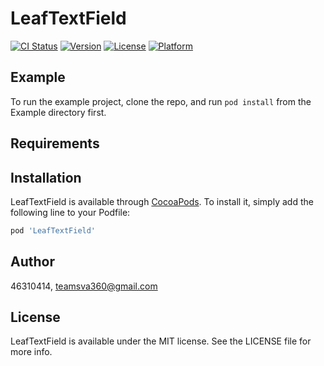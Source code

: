 # LeafTextField

[![CI Status](https://img.shields.io/travis/46310414/LeafTextField.svg?style=flat)](https://travis-ci.org/46310414/LeafTextField)
[![Version](https://img.shields.io/cocoapods/v/LeafTextField.svg?style=flat)](https://cocoapods.org/pods/LeafTextField)
[![License](https://img.shields.io/cocoapods/l/LeafTextField.svg?style=flat)](https://cocoapods.org/pods/LeafTextField)
[![Platform](https://img.shields.io/cocoapods/p/LeafTextField.svg?style=flat)](https://cocoapods.org/pods/LeafTextField)

## Example

To run the example project, clone the repo, and run `pod install` from the Example directory first.

## Requirements

## Installation

LeafTextField is available through [CocoaPods](https://cocoapods.org). To install
it, simply add the following line to your Podfile:

```ruby
pod 'LeafTextField'
```

## Author

46310414, teamsva360@gmail.com

## License

LeafTextField is available under the MIT license. See the LICENSE file for more info.
